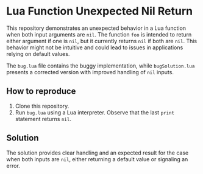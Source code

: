 # Lua Function Unexpected Nil Return

This repository demonstrates an unexpected behavior in a Lua function when both input arguments are `nil`. The function `foo` is intended to return either argument if one is `nil`, but it currently returns `nil` if both are `nil`. This behavior might not be intuitive and could lead to issues in applications relying on default values.

The `bug.lua` file contains the buggy implementation, while `bugSolution.lua` presents a corrected version with improved handling of `nil` inputs.

## How to reproduce

1. Clone this repository.
2. Run `bug.lua` using a Lua interpreter. Observe that the last `print` statement returns `nil`. 

## Solution

The solution provides clear handling and an expected result for the case when both inputs are `nil`, either returning a default value or signaling an error.
